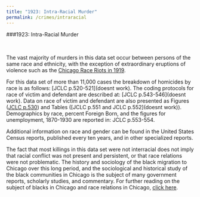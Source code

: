 ```yaml
---
title: "1923: Intra-Racial Murder"
permalink: /crimes/intraracial
---
```


###1923: Intra-Racial Murder

![]()
![]()

The vast majority of murders in this data set occur between persons of the same race and ethnicity, with the exception of extraordinary eruptions of violence such as the [Chicago Race Riots in 1919](/historical/movements/raceriot/ ). 

For this data set of more than 11,000 cases the breakdown of homicides by race is as follows: [JCLC p.520-521](doesnt work). The coding protocols for race of victim and defendant are described at: [JCLC p.543-546](doesnt work). Data on race of victim and defendant are also presented as Figures ([JCLC p.530](/docs_fk/homicide/jclc530.pdf)) and Tables ([JCLC p.551 and JCLC p.552](doesnt work)). Demographics by race, percent Foreign Born, and the figures for unemployment, 1870-1930 are reported in: JCLC p.553-554.

Additional information on race and gender can be found in the United States Census reports, published every ten years, and in other specialized reports.  

The fact that most killings in this data set were not interracial does not imply that racial conflict was not present and persistent, or that race relations were not problematic. The history and sociology of the black migration to Chicago over this long period, and the sociological and historical study of the black communities in Chicago is the subject of many government reports, scholarly studies, and commentary. For further reading on the subject of blacks in Chicago and race relations in Chicago, [click here](/historical/movements/raceriot/).